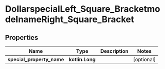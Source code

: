 
# DollarspecialLeft_Square_BracketmodelnameRight_Square_Bracket

## Properties
Name | Type | Description | Notes
------------ | ------------- | ------------- | -------------
**special_property_name** | **kotlin.Long** |  |  [optional]



